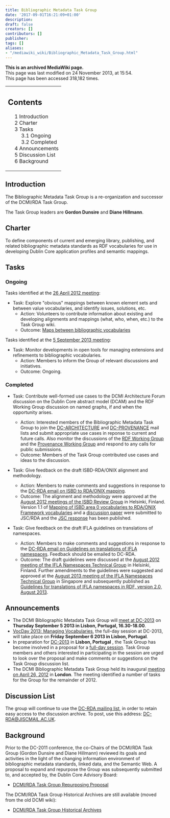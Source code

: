 ```yaml
---
title: Bibliographic Metadata Task Group
date: '2017-09-01T16:21:09+01:00'
description: 
draft: false
creators: []
contributors: []
publisher: 
tags: []
aliases:
- "/mediawiki_wiki/Bibliographic_Metadata_Task_Group.html"
---
```


 **This is an archived MediaWiki page.**  
This page was last modified on 24 November 2013, at 15:54.  
This page has been accessed 318,182 times.

<table id="toc" class="toc">
  <tr>
    <td>
      <div id="toctitle">
        <h2>Contents</h2>
      </div>
      <ul>
        <li class="toclevel-1 tocsection-1"><a href="#Introduction"><span class="tocnumber">1</span> <span class="toctext">Introduction</span></a></li>
        <li class="toclevel-1 tocsection-2"><a href="#Charter"><span class="tocnumber">2</span> <span class="toctext">Charter</span></a></li>
        <li class="toclevel-1 tocsection-3">
          <a href="#Tasks"><span class="tocnumber">3</span> <span class="toctext">Tasks</span></a>
          <ul>
            <li class="toclevel-2 tocsection-4"><a href="#Ongoing"><span class="tocnumber">3.1</span> <span class="toctext">Ongoing</span></a></li>
            <li class="toclevel-2 tocsection-5"><a href="#Completed"><span class="tocnumber">3.2</span> <span class="toctext">Completed</span></a></li>
          </ul>
        </li>
        <li class="toclevel-1 tocsection-6"><a href="#Announcements"><span class="tocnumber">4</span> <span class="toctext">Announcements</span></a></li>
        <li class="toclevel-1 tocsection-7"><a href="#Discussion_List"><span class="tocnumber">5</span> <span class="toctext">Discussion List</span></a></li>
        <li class="toclevel-1 tocsection-8"><a href="#Background"><span class="tocnumber">6</span> <span class="toctext">Background</span></a></li>
      </ul>
    </td>
  </tr>
</table>

## Introduction 

The Bibliographic Metadata Task Group is a re-organization and successor of the DCMI/RDA Task Group.

The Task Group leaders are **Gordon Dunsire** and **Diane Hillmann**.

## Charter 

To define components of current and emerging library, publishing, and related bibliographic metadata standards as RDF vocabularies for use in developing Dublin Core application profiles and semantic mappings.

## Tasks 

### Ongoing 

Tasks identified at the [26 April 2012 meeting](/mediawiki_wiki/BMTG_meeting_26_Apr_2012 "BMTG meeting 26 Apr 2012"):

- Task: Explore "obvious" mappings between known element sets and between value vocabularies, and identify issues, solutions, etc.
  - Action: Volunteers to contribute information about existing and developing alignments and mappings (what, who, when, etc.) to the Task Group wiki.
  - Outcome: [Maps between bibliographic vocabularies](/mediawiki_wiki/Maps_between_bibliographic_vocabularies "Maps between bibliographic vocabularies")

Tasks identified at the [5 September 2013 meeting](/mediawiki_wiki/BMTG_meeting_5_Sep_2013 "BMTG meeting 5 Sep 2013"):

- Task: Monitor developments in open tools for managing extensions and refinements to bibliographic vocabularies.
  - Action: Members to inform the Group of relevant discussions and initiatives.
  - Outcome: Ongoing.

### Completed 

- Task: Contribute well-formed use cases to the DCMI Architecture Forum discussion on the Dublin Core abstract model (DCAM) and the RDF Working Group discussion on named graphs, if and when the opportunity arises.
  - Action: Interested members of the Bibliographic Metadata Task Group to join the [DC-ARCHITECTURE](https://www.jiscmail.ac.uk/cgi-bin/webadmin?A0=DC-ARCHITECTURE) and [DC-PROVENANCE](https://www.jiscmail.ac.uk/cgi-bin/webadmin?A0=dc-provenance) mail lists and submit appropriate use cases in reponse to current and future calls. Also monitor the discussions of the [RDF Working Group](http://www.w3.org/2011/rdf-wg/wiki/Main_Page) and the [Provenance Working Group](http://www.w3.org/2011/prov/wiki/Main_Page) and respond to any calls for public submissions.
  - Outcome: Members of the Task Group contributed use cases and ideas to the discussion.

- Task: Give feedback on the draft ISBD-RDA/ONIX alignment and methodology.
  - Action: Members to make comments and suggestions in response to the [DC-RDA email on ISBD to RDA/ONIX mapping](https://www.jiscmail.ac.uk/cgi-bin/webadmin?A2=ind1204&L=dc-rda&P=716). 
  - Outcome: The alignment and methodology were approved at the [August 2012 meetings of the ISBD Review Group](http://www.ifla.org/files/assets/cataloguing/isbdrg/meeting_2012.pdf) in Helsinki, Finland. Version 1.1 of [Mapping of ISBD area 0 vocabularies to RDA/ONIX Framework vocabularies](http://www.rda-jsc.org/docs/6JSC-ISBD-Discussion-2-Mapping.pdf) and a [discussion paper](http://www.rda-jsc.org/docs/6JSC-ISBD-Discussion-2.pdf) were submitted to JSC/RDA and the [JSC response](http://www.rda-jsc.org/docs/6JSC-ISBD-Discussion-1-and-2-JSC-response.pdf) has been published.

- Task: Give feedback on the draft IFLA guidelines on translations of namespaces.
  - Action: Members to make comments and suggestions in response to the [DC-RDA email on Guidelines on translations of IFLA namespaces](https://www.jiscmail.ac.uk/cgi-bin/webadmin?A2=ind1204&L=dc-rda&P=5240). Feedback should be emailed to DC-RDA. 
  - Outcome: The draft guidelines were discussed at the [August 2012 meeting of the IFLA Namespaces Technical Group](http://www.ifla.org/files/assets/classification-and-indexing/namespaces/namespaces-tg-meeting-2012.pdf) in Helsinki, Finland. Further amendments to the guidelines were suggested and approved at the [August 2013 meeting of the IFLA Namespaces Technical Group](http://www.ifla.org/files/assets/classification-and-indexing/namespaces/namespaces-tg-meeting-2013.pdf) in Singapore and subsequently published as [Guidelines for translations of IFLA namespaces in RDF, version 2.0, August 2013](http://www.ifla.org/files/assets/classification-and-indexing/namespaces/iflanamespacetranslationguidelines2_0.docx).

## Announcements 

- The DCMI Bibliographic Metadata Task Group will [meet at DC-2013](/mediawiki_wiki/BMTG_meeting_5_Sep_2013 "BMTG meeting 5 Sep 2013") on **Thursday September 5 2013 in Lisbon, Portugal, 16.30-18.00**.
- [VocDay 2013: Managing Vocabularies](http://dcevents.dublincore.org/IntConf/index/pages/view/vocDay), the full-day session at DC-2013, will take place on **Friday September 6 2013 in Lisbon, Portugal**. 
- In preparation for [DC-2013](http://dcevents.dublincore.org/index.php/IntConf/dc-2013) in **Lisbon, Portugal** , the Task Group has become involved in a proposal for a [full-day session](/mediawiki_wiki/Proposal_for_a_full-day_session_in_Lisbon "Proposal for a full-day session in Lisbon"). Task Group members and others interested in participating in the session are urged to look over the proposal and make comments or suggestions on the Task Group discussion list. 
- The DCMI Bibliographic Metadata Task Group held its inaugural [meeting on April 26, 2012](/mediawiki_wiki/BMTG_meeting_26_Apr_2012 "BMTG meeting 26 Apr 2012") in **London**. The meeting identified a number of tasks for the Group for the remainder of 2012.

## Discussion List 

The group will continue to use the [DC-RDA mailing list](http://www.jiscmail.ac.uk/lists/dc-rda.html), in order to retain easy access to the discussion archive. To post, use this address: DC-RDA@JISCMAIL.AC.UK.

## Background 

Prior to the DC-2011 conference, the co-Chairs of the DCMI/RDA Task Group (Gordon Dunsire and Diane Hillmann) reviewed its goals and activities in the light of the changing information environment of bibliographic metadata standards, linked data, and the Semantic Web. A proposal to expand and repurpose the Group was subsequently submitted to, and accepted by, the Dublin Core Advisory Board:

- [DCMI/RDA Task Group Repurposing Proposal](/mediawiki_wiki/DCMI/RDA_Task_Group_Repurposing_Proposal "DCMI/RDA Task Group Repurposing Proposal")

The DCMI/RDA Task Group Historical Archives are still available (moved from the old DCMI wiki):

- [DCMI/RDA Task Group Historical Archives](/mediawiki_wiki/DCMI/RDA_Task_Group_Historical_Archives "DCMI/RDA Task Group Historical Archives")

